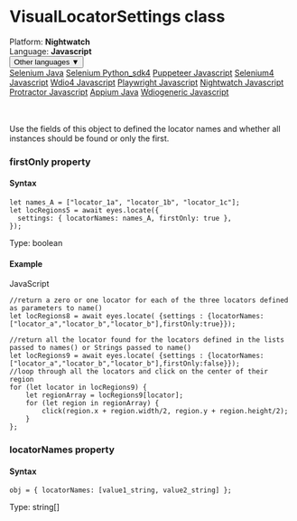 # VisualLocatorSettings class
<div class='platform-bar-container-div'><div class='platform-bar-div'>Platform:  <b> Nightwatch</b>
</div><div class='platform-bar-div'>Language: <b>Javascript</b></div><div class='dropdown-button-container-div'><button class='sdk-language-dropdown-button'>Other languages ▼</button><div class='dropdown-content'>
<a href='../../selenium/java/visuallocatorsettings'>Selenium Java</a>
<a href='../../selenium/python_sdk4/visuallocatorsettings'>Selenium Python_sdk4</a>
<a href='../../puppeteer/javascript/visuallocatorsettings'>Puppeteer Javascript</a>
<a href='../../selenium4/javascript/visuallocatorsettings'>Selenium4 Javascript</a>
<a href='../../wdio4/javascript/visuallocatorsettings'>Wdio4 Javascript</a>
<a href='../../playwright/javascript/visuallocatorsettings'>Playwright Javascript</a>
<a href='../../nightwatch/javascript/visuallocatorsettings'>Nightwatch Javascript</a>
<a href='../../protractor/javascript/visuallocatorsettings'>Protractor Javascript</a>
<a href='../../appium/java/visuallocatorsettings'>Appium Java</a>
<a href='../../wdiogeneric/javascript/visuallocatorsettings'>Wdiogeneric Javascript</a>
</div></div><br /><br /></div>




Use the fields of this object to defined the locator names and whether all instances should be found or only the first.


### firstOnly property
#### Syntax


    let names_A = ["locator_1a", "locator_1b", "locator_1c"];
    let locRegions5 = await eyes.locate({
      settings: { locatorNames: names_A, firstOnly: true },
    });
    

Type: boolean

#### Example


JavaScript

    //return a zero or one locator for each of the three locators defined as parameters to name()
    let locRegions8 = await eyes.locate( {settings : {locatorNames:["locator_a","locator_b","locator_b"],firstOnly:true}});
      
    //return all the locator found for the locators defined in the lists passed to names() or Strings passed to name()                   
    let locRegions9 = await eyes.locate( {settings : {locatorNames:["locator_a","locator_b","locator_b"],firstOnly:false}});
    //loop through all the locators and click on the center of their region
    for (let locator in locRegions9) {
        let regionArray = locRegions9[locator];
        for (let region in regionArray) {
            click(region.x + region.width/2, region.y + region.height/2);
        }
    };

### locatorNames property
#### Syntax


    obj = { locatorNames: [value1_string, value2_string] };
    

Type: string\[\]
